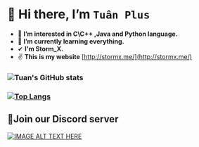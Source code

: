 # 👋 Hi there, I’m `Tuân Plus`
- 👀 **I’m interested in C\C++ ,Java and Python language.**
- 🌱 **I’m currently learning everything.**
- ✔  **I'm Storm_X.**
- ✌ **This is my website** [http://stormx.me/](http://stormx.me/)
 ### ![Tuan's GitHub stats](https://github-readme-stats.vercel.app/api?username=StormX02&show_icons=true&theme=radical)
 ### [![Top Langs](https://github-readme-stats.vercel.app/api/top-langs/?username=StormX02&layout=compact)](https://github.com/StormX02/github-readme-stats)
 ## 🎉Join our Discord server
 [![IMAGE ALT TEXT HERE](https://user-images.githubusercontent.com/82562559/121124764-a7e97a80-c84f-11eb-92e9-984f3934f5b0.png)
](http://www.youtube.com/watch?v=Yfq0HXhbzwA)

